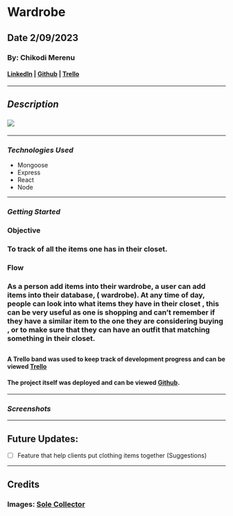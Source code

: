 # Wardrobe

## **Date 2/09/2023**

### **By: Chikodi Merenu**

#### [LinkedIn](www.linkedin.com/in/chikodimerenu) | [Github](https://github.com/) | [Trello](https://trello.com/b/EMkbGGin/project-2)

---

## **_Description_**

### ![](https://images.solecollector.com/complex/image/upload/nvbc0dkfdlansl5hvqfq.jpg)

####

---

### **_*Technologies Used*_**

- Mongoose
- Express
- React
- Node

---

### **_Getting Started_**

### **Objective**

### To track of all the items one has in their closet.

### **Flow**

### As a person add items into their wardrobe, a user can add items into their database, ( wardrobe). At any time of day, people can look into what items they have in their closet , this can be very useful as one is shopping and can’t remember if they have a similar item to the one they are considering buying , or to make sure that they can have an outfit that matching something in their closet.

##

#### A Trello band was used to keep track of development progress and can be viewed [Trello](https://trello.com/b/EMkbGGin/project-2)

#### The project itself was deployed and can be viewed [Github](https://github.com/).

---

### **_Screenshots_**

<!-- #### ** Home Screen** -->

<!-- #### ![Image]() -->

<!-- #### ** Wardrobe Screens** -->

<!-- #### ![Image]() -->

<!-- #### ![Image]() -->

---

## **Future Updates:**

- [ ] Feature that help clients put clothing items together (Suggestions)

---

## **Credits**

### **Images:** [Sole Collector](https://solecollector.com/news/2015/09/celebrity-sneaker-closets)

<!-- ### **Images:** []() -->

<!-- ### **Background Image:**  -->
